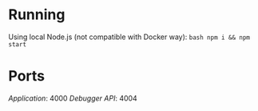 # Running

Using local Node.js (not compatible with Docker way):
```bash npm i && npm start```

# Ports

*Application*: 4000
*Debugger API*: 4004

